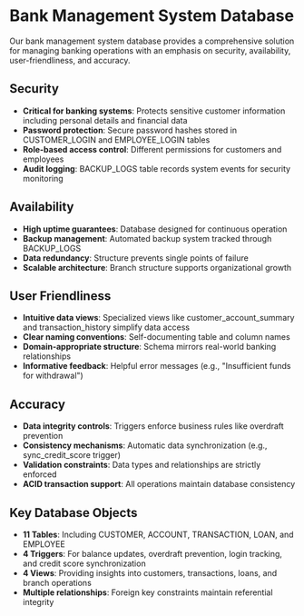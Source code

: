 # Bank Management System Database

Our bank management system database provides a comprehensive solution for managing banking operations with an emphasis on security, availability, user-friendliness, and accuracy.

## Security

- **Critical for banking systems**: Protects sensitive customer information including personal details and financial data
- **Password protection**: Secure password hashes stored in CUSTOMER_LOGIN and EMPLOYEE_LOGIN tables
- **Role-based access control**: Different permissions for customers and employees
- **Audit logging**: BACKUP_LOGS table records system events for security monitoring

## Availability

- **High uptime guarantees**: Database designed for continuous operation
- **Backup management**: Automated backup system tracked through BACKUP_LOGS
- **Data redundancy**: Structure prevents single points of failure
- **Scalable architecture**: Branch structure supports organizational growth

## User Friendliness

- **Intuitive data views**: Specialized views like customer_account_summary and transaction_history simplify data access
- **Clear naming conventions**: Self-documenting table and column names
- **Domain-appropriate structure**: Schema mirrors real-world banking relationships
- **Informative feedback**: Helpful error messages (e.g., "Insufficient funds for withdrawal")

## Accuracy

- **Data integrity controls**: Triggers enforce business rules like overdraft prevention
- **Consistency mechanisms**: Automatic data synchronization (e.g., sync_credit_score trigger)
- **Validation constraints**: Data types and relationships are strictly enforced
- **ACID transaction support**: All operations maintain database consistency

## Key Database Objects

- **11 Tables**: Including CUSTOMER, ACCOUNT, TRANSACTION, LOAN, and EMPLOYEE
- **4 Triggers**: For balance updates, overdraft prevention, login tracking, and credit score synchronization
- **4 Views**: Providing insights into customers, transactions, loans, and branch operations
- **Multiple relationships**: Foreign key constraints maintain referential integrity